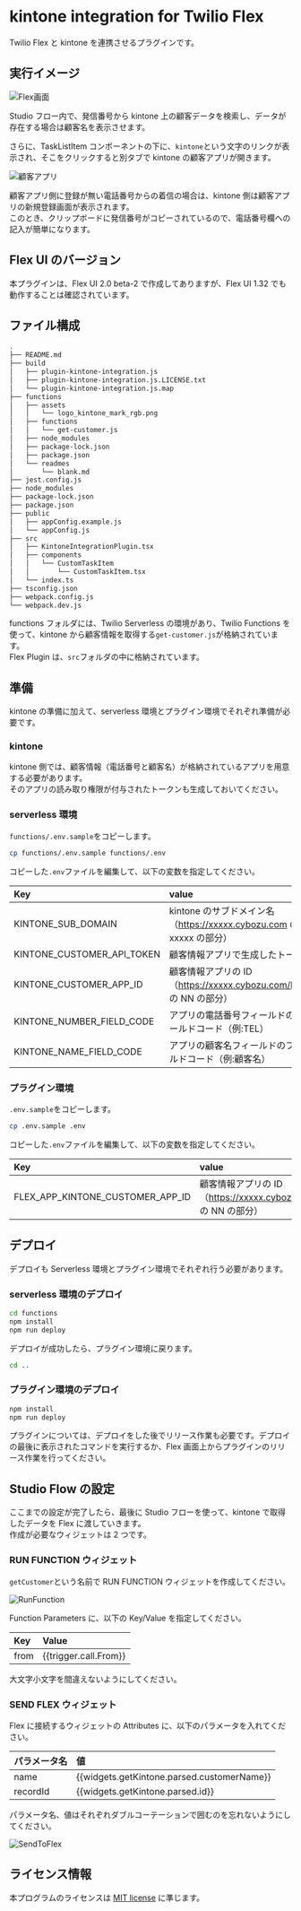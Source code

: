 # kintone integration for Twilio Flex

Twilio Flex と kintone を連携させるプラグインです。

## 実行イメージ

![Flex画面](./images/FlexSide.png)

Studio フロー内で、発信番号から kintone 上の顧客データを検索し、データが存在する場合は顧客名を表示させます。

さらに、TaskListItem コンポーネントの下に、`kintone`という文字のリンクが表示され、そこをクリックすると別タブで kintone の顧客アプリが開きます。

![顧客アプリ](./images/kintoneSide.png)

顧客アプリ側に登録が無い電話番号からの着信の場合は、kintone 側は顧客アプリの新規登録画面が表示されます。  
このとき、クリップボードに発信番号がコピーされているので、電話番号欄への記入が簡単になります。

## Flex UI のバージョン

本プラグインは、Flex UI 2.0 beta-2 で作成してありますが、Flex UI 1.32 でも動作することは確認されています。

## ファイル構成

```bash
.
├── README.md
├── build
│   ├── plugin-kintone-integration.js
│   ├── plugin-kintone-integration.js.LICENSE.txt
│   └── plugin-kintone-integration.js.map
├── functions
│   ├── assets
│   │   └── logo_kintone_mark_rgb.png
│   ├── functions
│   │   └── get-customer.js
│   ├── node_modules
│   ├── package-lock.json
│   ├── package.json
│   └── readmes
│       └── blank.md
├── jest.config.js
├── node_modules
├── package-lock.json
├── package.json
├── public
│   ├── appConfig.example.js
│   └── appConfig.js
├── src
│   ├── KintoneIntegrationPlugin.tsx
│   ├── components
│   │   └── CustomTaskItem
│   │       └── CustomTaskItem.tsx
│   └── index.ts
├── tsconfig.json
├── webpack.config.js
└── webpack.dev.js
```

functions フォルダには、Twilio Serverless の環境があり、Twilio Functions を使って、kintone から顧客情報を取得する`get-customer.js`が格納されています。  
Flex Plugin は、`src`フォルダの中に格納されています。

## 準備

kintone の準備に加えて、serverless 環境とプラグイン環境でそれぞれ準備が必要です。

### kintone

kintone 側では、顧客情報（電話番号と顧客名）が格納されているアプリを用意する必要があります。  
そのアプリの読み取り権限が付与されたトークンも生成しておいてください。

### serverless 環境

`functions/.env.sample`をコピーします。

```bash
cp functions/.env.sample functions/.env
```

コピーした`.env`ファイルを編集して、以下の変数を指定してください。

| Key                        | value                                                                  |
| :------------------------- | :--------------------------------------------------------------------- |
| KINTONE_SUB_DOMAIN         | kintone のサブドメイン名（<https://xxxxx.cybozu.com> の xxxxx の部分） |
| KINTONE_CUSTOMER_API_TOKEN | 顧客情報アプリで生成したトークン                                       |
| KINTONE_CUSTOMER_APP_ID    | 顧客情報アプリの ID（<https://xxxxx.cybozu.com/k/NN/> の NN の部分）   |
| KINTONE_NUMBER_FIELD_CODE  | アプリの電話番号フィールドのフィールドコード（例:TEL）                 |
| KINTONE_NAME_FIELD_CODE    | アプリの顧客名フィールドのフィールドコード（例:顧客名）                |

### プラグイン環境

`.env.sample`をコピーします。

```bash
cp .env.sample .env
```

コピーした`.env`ファイルを編集して、以下の変数を指定してください。

| Key                              | value                                                                |
| :------------------------------- | :------------------------------------------------------------------- |
| FLEX_APP_KINTONE_CUSTOMER_APP_ID | 顧客情報アプリの ID（<https://xxxxx.cybozu.com/k/NN/> の NN の部分） |

## デプロイ

デプロイも Serverless 環境とプラグイン環境でそれぞれ行う必要があります。

### serverless 環境のデプロイ

```bash
cd functions
npm install
npm run deploy
```

デプロイが成功したら、プラグイン環境に戻ります。

```bash
cd ..
```

### プラグイン環境のデプロイ

```bash
npm install
npm run deploy
```

プラグインについては、デプロイをした後でリリース作業も必要です。デプロイの最後に表示されたコマンドを実行するか、Flex 画面上からプラグインのリリース作業を行ってください。

## Studio Flow の設定

ここまでの設定が完了したら、最後に Studio フローを使って、kintone で取得したデータを Flex に渡していきます。  
作成が必要なウィジェットは 2 つです。

### RUN FUNCTION ウィジェット

`getCustomer`という名前で RUN FUNCTION ウィジェットを作成してください。

![RunFunction](./images/runFunction.png)

Function Parameters に、以下の Key/Value を指定してください。

| Key  | Value                 |
| :--- | :-------------------- |
| from | {{trigger.call.From}} |

大文字小文字を間違えないようにしてください。

### SEND FLEX ウィジェット

Flex に接続するウィジェットの Attributes に、以下のパラメータを入れてください。

| パラメータ名 | 値                                         |
| :----------- | :----------------------------------------- |
| name         | {{widgets.getKintone.parsed.customerName}} |
| recordId     | {{widgets.getKintone.parsed.id}}           |

パラメータ名、値はそれぞれダブルコーテーションで囲むのを忘れないようにしてください。

![SendToFlex](./images/sendToFlex.png)

## ライセンス情報

本プログラムのライセンスは [MIT license](https://en.wikipedia.org/wiki/MIT_License) に準じます。
